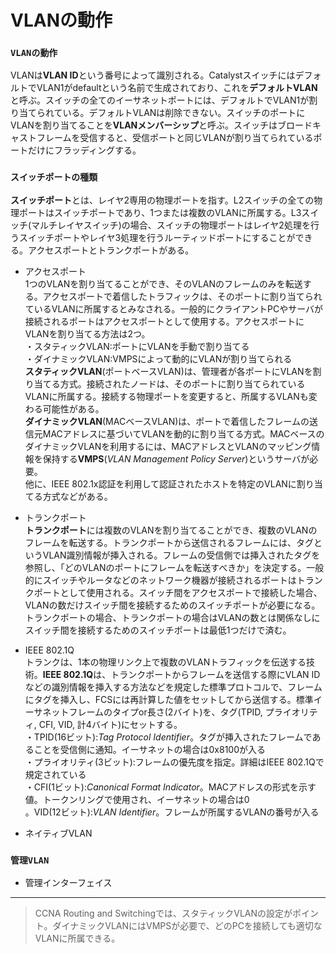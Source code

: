 # VLANの動作

### `VLANの動作`
VLANは**VLAN ID**という番号によって識別される。CatalystスイッチにはデフォルトでVLAN1がdefaultという名前で生成されており、これを**デフォルトVLAN**と呼ぶ。スイッチの全てのイーサネットポートには、デフォルトでVLAN1が割り当てられている。デフォルトVLANは削除できない。スイッチのポートにVLANを割り当てることを**VLANメンバーシップ**と呼ぶ。スイッチはブロードキャストフレームを受信すると、受信ポートと同じVLANが割り当てられているポートだけにフラッディングする。

### `スイッチポートの種類`
**スイッチポート**とは、レイヤ2専用の物理ポートを指す。L2スイッチの全ての物理ポートはスイッチポートであり、1つまたは複数のVLANに所属する。L3スイッチ(マルチレイヤスイッチ)の場合、スイッチの物理ポートはレイヤ2処理を行うスイッチポートやレイヤ3処理を行うルーティッドポートにすることができる。アクセスポートとトランクポートがある。

- アクセスポート  
1つのVLANを割り当てることができ、そのVLANのフレームのみを転送する。アクセスポートで着信したトラフィックは、そのポートに割り当てられているVLANに所属するとみなされる。一般的にクライアントPCやサーバが接続されるポートはアクセスポートとして使用する。アクセスポートにVLANを割り当てる方法は2つ。  
・スタティックVLAN:ポートにVLANを手動で割り当てる  
・ダイナミックVLAN:VMPSによって動的にVLANが割り当てられる  
**スタティックVLAN**(ポートベースVLAN)は、管理者が各ポートにVLANを割り当てる方式。接続されたノードは、そのポートに割り当てられているVLANに所属する。接続する物理ポートを変更すると、所属するVLANも変わる可能性がある。  
**ダイナミックVLAN**(MACベースVLAN)は、ポートで着信したフレームの送信元MACアドレスに基づいてVLANを動的に割り当てる方式。MACベースのダイナミックVLANを利用するには、MACアドレスとVLANのマッピング情報を保持する**VMPS**(*VLAN Management Policy Server*)というサーバが必要。  
他に、IEEE 802.1x認証を利用して認証されたホストを特定のVLANに割り当てる方式などがある。

- トランクポート  
**トランクポート**には複数のVLANを割り当てることができ、複数のVLANのフレームを転送する。トランクポートから送信されるフレームには、タグというVLAN識別情報が挿入される。フレームの受信側では挿入されたタグを参照し、「どのVLANのポートにフレームを転送すべきか」を決定する。一般的にスイッチやルータなどのネットワーク機器が接続されるポートはトランクポートとして使用される。スイッチ間をアクセスポートで接続した場合、VLANの数だけスイッチ間を接続するためのスイッチポートが必要になる。トランクポートの場合、トランクポートの場合はVLANの数とは関係なしにスイッチ間を接続するためのスイッチポートは最低1つだけで済む。

- IEEE 802.1Q  
トランクは、1本の物理リンク上で複数のVLANトラフィックを伝送する技術。**IEEE 802.1Q**は、トランクポートからフレームを送信する際にVLAN IDなどの識別情報を挿入する方法などを規定した標準プロトコルで、フレームにタグを挿入し、FCSには再計算した値をセットしてから送信する。標準イーサネットフレームのタイプor長さ(2バイト)を、タグ(TPID, プライオリティ, CFI, VID, 計4バイト)にセットする。  
・TPID(16ビット):*Tag Protocol Identifier*。タグが挿入されたフレームであることを受信側に通知。イーサネットの場合は0x8100が入る  
・プライオリティ(3ビット):フレームの優先度を指定。詳細はIEEE 802.1Qで規定されている  
・CFI(1ビット):*Canonical Format Indicator*。MACアドレスの形式を示す値。トークンリングで使用され、イーサネットの場合は0  
。VID(12ビット):*VLAN Identifier*。フレームが所属するVLANの番号が入る

- ネイティブVLAN


### `管理VLAN`


- 管理インターフェイス


---
> CCNA Routing and Switchingでは、スタティックVLANの設定がポイント。ダイナミックVLANにはVMPSが必要で、どのPCを接続しても適切なVLANに所属できる。

